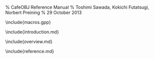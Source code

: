 % CafeOBJ Reference Manual
% Toshimi Sawada, Kokichi Futatsugi, Norbert Preining
% 29 October 2013

\include{macros.gpp}

\include{introduction.md}

\include{overview.md}

\include{reference.md}


